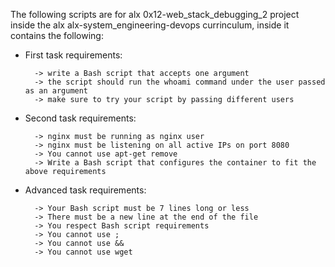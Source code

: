 The following scripts are for alx 0x12-web_stack_debugging_2 project inside the alx alx-system_engineering-devops currinculum, inside it contains the following:

* First task requirements:

        -> write a Bash script that accepts one argument
        -> the script should run the whoami command under the user passed as an argument
        -> make sure to try your script by passing different users

* Second task requirements:
     
        -> nginx must be running as nginx user
        -> nginx must be listening on all active IPs on port 8080
        -> You cannot use apt-get remove
        -> Write a Bash script that configures the container to fit the above requirements

* Advanced task requirements:

        -> Your Bash script must be 7 lines long or less
        -> There must be a new line at the end of the file
        -> You respect Bash script requirements
        -> You cannot use ;
        -> You cannot use &&
        -> You cannot use wget
